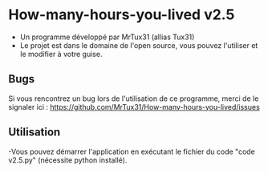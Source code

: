 # How-many-hours-you-lived v2.5

* Un programme développé par MrTux31 (allias Tux31)
* Le projet est dans le domaine de l'open source, vous pouvez l'utiliser et le modifier à votre guise.

## Bugs
Si vous rencontrez un bug lors de l'utilisation de ce programme, merci de le signaler ici : https://github.com/MrTux31/How-many-hours-you-lived/issues

## Utilisation
-Vous pouvez démarrer l'application en exécutant le fichier du code "code v2.5.py" (nécessite python installé).